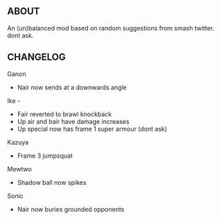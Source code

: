 ## ABOUT

An (un)balanced mod based on random suggestions from smash twitter. dont ask.

## CHANGELOG

Ganon
- Nair now sends at a downwards angle

Ike -
- Fair reverted to brawl knockback
- Up air and bair have damage increases
- Up special now has frame 1 super armour (dont ask)

Kazuya
- Frame 3 jumpsquat

Mewtwo
- Shadow ball now spikes

Sonic
- Nair now buries grounded opponents
